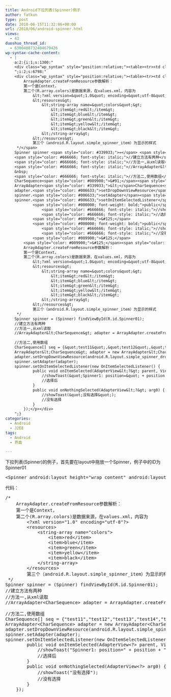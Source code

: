 ```yaml
---
title: Android下拉列表(Spinner)例子
author: fatkun
type: post
date: 2010-06-15T11:32:06+00:00
url: /2010/06/android-spinner.html
views:
  - 43
duoshuo_thread_id:
  - 6300408732404679426
wp-syntax-cache-content:
  - |
    a:2:{i:1;s:1300:"
    <div class="wp_syntax" style="position:relative;"><table><tr><td class="code"><pre class="xml" style="font-family:monospace;"><span style="color: #009900;"><span style="color: #000000; font-weight: bold;">&lt;Spinner</span> <span style="color: #000066;">android:layout_height</span>=<span style="color: #ff0000;">&quot;wrap_content&quot;</span> <span style="color: #000066;">android:layout_width</span>=<span style="color: #ff0000;">&quot;wrap_content&quot;</span> <span style="color: #000066;">android:layout_y</span>=<span style="color: #ff0000;">&quot;132dip&quot;</span> <span style="color: #000066;">android:layout_x</span>=<span style="color: #ff0000;">&quot;97dip&quot;</span> <span style="color: #000066;">android:id</span>=<span style="color: #ff0000;">&quot;@+id/Spinner01&quot;</span><span style="color: #000000; font-weight: bold;">&gt;</span><span style="color: #000000; font-weight: bold;">&lt;/Spinner<span style="color: #000000; font-weight: bold;">&gt;</span></span></span></pre></td></tr></table><p class="theCode" style="display:none;">&lt;Spinner android:layout_height=&quot;wrap_content&quot; android:layout_width=&quot;wrap_content&quot; android:layout_y=&quot;132dip&quot; android:layout_x=&quot;97dip&quot; android:id=&quot;@+id/Spinner01&quot;&gt;&lt;/Spinner&gt;</p></div>
    ";i:2;s:6798:"
    <div class="wp_syntax" style="position:relative;"><table><tr><td class="code"><pre class="java" style="font-family:monospace;"><span style="color: #666666; font-style: italic;">/*
     	ArrayAdapter.createFromResource参数解析：
     	第一个是Context，
     	第二个(R.array.colors)是数据来源，在values.xml，内容为
    		&lt;?xml version=&quot;1.0&quot; encoding=&quot;utf-8&quot;?&gt;
    		&lt;resources&gt;
    			&lt;string-array name=&quot;colors&quot;&gt;
    				&lt;item&gt;red&lt;/item&gt;
    				&lt;item&gt;blue&lt;/item&gt;
    				&lt;item&gt;green&lt;/item&gt;
    				&lt;item&gt;yellow&lt;/item&gt;
    				&lt;item&gt;black&lt;/item&gt;
    			&lt;/string-array&gt;
    		&lt;/resources&gt;
    		第三个（android.R.layout.simple_spinner_item）为显示的样式
     */</span>
    Spinner spinner <span style="color: #339933;">=</span> <span style="color: #009900;">&#40;</span>Spinner<span style="color: #009900;">&#41;</span> findViewById<span style="color: #009900;">&#40;</span>R.<span style="color: #006633;">id</span>.<span style="color: #006633;">Spinner01</span><span style="color: #009900;">&#41;</span><span style="color: #339933;">;</span>
    <span style="color: #666666; font-style: italic;">//建立方法有两种</span>
    <span style="color: #666666; font-style: italic;">//方法一,从xml读取</span>
    <span style="color: #666666; font-style: italic;">//ArrayAdapter&lt;CharSequence&gt; adapter = ArrayAdapter.createFromResource(this, R.array.colors, android.R.layout.simple_spinner_item);</span>
    &nbsp;
    <span style="color: #666666; font-style: italic;">//方法二,使用数组</span>
    CharSequence<span style="color: #009900;">&#91;</span><span style="color: #009900;">&#93;</span> seq <span style="color: #339933;">=</span> <span style="color: #009900;">&#123;</span><span style="color: #0000ff;">&quot;test11&quot;</span>,<span style="color: #0000ff;">&quot;test12&quot;</span>,<span style="color: #0000ff;">&quot;test13&quot;</span>,<span style="color: #0000ff;">&quot;test14&quot;</span>,<span style="color: #0000ff;">&quot;test15&quot;</span><span style="color: #009900;">&#125;</span><span style="color: #339933;">;</span>
    ArrayAdapter<span style="color: #339933;">&lt;</span>CharSequence<span style="color: #339933;">&gt;</span> adapter <span style="color: #339933;">=</span> <span style="color: #000000; font-weight: bold;">new</span> ArrayAdapter<span style="color: #339933;">&lt;</span>CharSequence<span style="color: #339933;">&gt;</span><span style="color: #009900;">&#40;</span><span style="color: #000000; font-weight: bold;">this</span>, android.<span style="color: #006633;">R</span>.<span style="color: #006633;">layout</span>.<span style="color: #006633;">simple_spinner_item</span>, seq<span style="color: #009900;">&#41;</span><span style="color: #339933;">;</span>
    adapter.<span style="color: #006633;">setDropDownViewResource</span><span style="color: #009900;">&#40;</span>android.<span style="color: #006633;">R</span>.<span style="color: #006633;">layout</span>.<span style="color: #006633;">simple_spinner_dropdown_item</span><span style="color: #009900;">&#41;</span><span style="color: #339933;">;</span>
    spinner.<span style="color: #006633;">setAdapter</span><span style="color: #009900;">&#40;</span>adapter<span style="color: #009900;">&#41;</span><span style="color: #339933;">;</span>
    spinner.<span style="color: #006633;">setOnItemSelectedListener</span><span style="color: #009900;">&#40;</span><span style="color: #000000; font-weight: bold;">new</span> OnItemSelectedListener<span style="color: #009900;">&#40;</span><span style="color: #009900;">&#41;</span> <span style="color: #009900;">&#123;</span>
    		<span style="color: #000000; font-weight: bold;">public</span> <span style="color: #000066; font-weight: bold;">void</span> onItemSelected<span style="color: #009900;">&#40;</span>AdapterView<span style="color: #339933;">&lt;?&gt;</span> parent, <span style="color: #003399;">View</span> view, <span style="color: #000066; font-weight: bold;">int</span> position, <span style="color: #000066; font-weight: bold;">long</span> id<span style="color: #009900;">&#41;</span> <span style="color: #009900;">&#123;</span>
    			<span style="color: #666666; font-style: italic;">//showToast(&quot;Spinner1: position=&quot; + position + &quot; id=&quot; + id);</span>
    			<span style="color: #666666; font-style: italic;">//选择后</span>
    		<span style="color: #009900;">&#125;</span>
    		<span style="color: #000000; font-weight: bold;">public</span> <span style="color: #000066; font-weight: bold;">void</span> onNothingSelected<span style="color: #009900;">&#40;</span>AdapterView<span style="color: #339933;">&lt;?&gt;</span> arg0<span style="color: #009900;">&#41;</span> <span style="color: #009900;">&#123;</span>
    			<span style="color: #666666; font-style: italic;">//showToast(&quot;没有选择&quot;);</span>
    			<span style="color: #666666; font-style: italic;">//没有选择</span>
    		<span style="color: #009900;">&#125;</span>
    	<span style="color: #009900;">&#125;</span><span style="color: #009900;">&#41;</span><span style="color: #339933;">;</span></pre></td></tr></table><p class="theCode" style="display:none;">/*
     	ArrayAdapter.createFromResource参数解析：
     	第一个是Context，
     	第二个(R.array.colors)是数据来源，在values.xml，内容为
    		&lt;?xml version=&quot;1.0&quot; encoding=&quot;utf-8&quot;?&gt;
    		&lt;resources&gt;
    			&lt;string-array name=&quot;colors&quot;&gt;
    				&lt;item&gt;red&lt;/item&gt;
    				&lt;item&gt;blue&lt;/item&gt;
    				&lt;item&gt;green&lt;/item&gt;
    				&lt;item&gt;yellow&lt;/item&gt;
    				&lt;item&gt;black&lt;/item&gt;
    			&lt;/string-array&gt;
    		&lt;/resources&gt;
    		第三个（android.R.layout.simple_spinner_item）为显示的样式
     */
    Spinner spinner = (Spinner) findViewById(R.id.Spinner01);
    //建立方法有两种
    //方法一,从xml读取
    //ArrayAdapter&lt;CharSequence&gt; adapter = ArrayAdapter.createFromResource(this, R.array.colors, android.R.layout.simple_spinner_item);
    
    //方法二,使用数组
    CharSequence[] seq = {&quot;test11&quot;,&quot;test12&quot;,&quot;test13&quot;,&quot;test14&quot;,&quot;test15&quot;};
    ArrayAdapter&lt;CharSequence&gt; adapter = new ArrayAdapter&lt;CharSequence&gt;(this, android.R.layout.simple_spinner_item, seq);
    adapter.setDropDownViewResource(android.R.layout.simple_spinner_dropdown_item);
    spinner.setAdapter(adapter);
    spinner.setOnItemSelectedListener(new OnItemSelectedListener() {
    		public void onItemSelected(AdapterView&lt;?&gt; parent, View view, int position, long id) {
    			//showToast(&quot;Spinner1: position=&quot; + position + &quot; id=&quot; + id);
    			//选择后
    		}
    		public void onNothingSelected(AdapterView&lt;?&gt; arg0) {
    			//showToast(&quot;没有选择&quot;);
    			//没有选择
    		}
    	});</p></div>
    ";}
categories:
  - Android
  - J2EE
tags:
  - Android
  - 界面

---
```

下拉列表(Spinner)的例子，首先要在layout中拖放一个Spinner，例子中的ID为Spinner01
<pre escaped="true" lang="xml">&lt;Spinner android:layout_height="wrap_content" android:layout_width="wrap_content" android:layout_y="132dip" android:layout_x="97dip" android:id="@+id/Spinner01"&gt;&lt;/Spinner&gt;</pre>
代码：
<pre escaped="true" lang="java">/*
 	ArrayAdapter.createFromResource参数解析：
 	第一个是Context，
 	第二个(R.array.colors)是数据来源，在values.xml，内容为
		&lt;?xml version="1.0" encoding="utf-8"?&gt;
		&lt;resources&gt;
			&lt;string-array name="colors"&gt;
				&lt;item&gt;red&lt;/item&gt;
				&lt;item&gt;blue&lt;/item&gt;
				&lt;item&gt;green&lt;/item&gt;
				&lt;item&gt;yellow&lt;/item&gt;
				&lt;item&gt;black&lt;/item&gt;
			&lt;/string-array&gt;
		&lt;/resources&gt;
		第三个（android.R.layout.simple_spinner_item）为显示的样式
 */
Spinner spinner = (Spinner) findViewById(R.id.Spinner01);
//建立方法有两种
//方法一,从xml读取
//ArrayAdapter&lt;CharSequence&gt; adapter = ArrayAdapter.createFromResource(this, R.array.colors, android.R.layout.simple_spinner_item);

//方法二,使用数组
CharSequence[] seq = {"test11","test12","test13","test14","test15"};
ArrayAdapter&lt;CharSequence&gt; adapter = new ArrayAdapter&lt;CharSequence&gt;(this, android.R.layout.simple_spinner_item, seq);
adapter.setDropDownViewResource(android.R.layout.simple_spinner_dropdown_item);
spinner.setAdapter(adapter);
spinner.setOnItemSelectedListener(new OnItemSelectedListener() {
		public void onItemSelected(AdapterView&lt;?&gt; parent, View view, int position, long id) {
			//showToast("Spinner1: position=" + position + " id=" + id);
			//选择后
		}
		public void onNothingSelected(AdapterView&lt;?&gt; arg0) {
			//showToast("没有选择");
			//没有选择
		}
	});</pre>